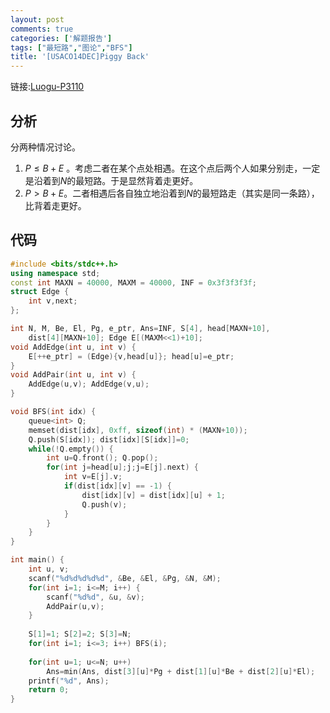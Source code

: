 ```yaml
---
layout: post
comments: true
categories: ['解题报告']
tags: ["最短路","图论","BFS"]
title: '[USACO14DEC]Piggy Back'
---
```


链接:[Luogu-P3110][1]
## 分析
分两种情况讨论。

1.  $P \leq B+E$ 。考虑二者在某个点处相遇。在这个点后两个人如果分别走，一定是沿着到$N$的最短路。于是显然背着走更好。
2.  $P>B+E$。二者相遇后各自独立地沿着到$N$的最短路走（其实是同一条路），比背着走更好。
<!--more-->
## 代码
```cpp
#include <bits/stdc++.h>
using namespace std;
const int MAXN = 40000, MAXM = 40000, INF = 0x3f3f3f3f;
struct Edge {
	int v,next;
};

int N, M, Be, El, Pg, e_ptr, Ans=INF, S[4], head[MAXN+10],
    dist[4][MAXN+10]; Edge E[(MAXM<<1)+10];
void AddEdge(int u, int v) {
	E[++e_ptr] = (Edge){v,head[u]}; head[u]=e_ptr;
}
void AddPair(int u, int v) {
	AddEdge(u,v); AddEdge(v,u);
}

void BFS(int idx) {
	queue<int> Q;
	memset(dist[idx], 0xff, sizeof(int) * (MAXN+10));
	Q.push(S[idx]); dist[idx][S[idx]]=0;
	while(!Q.empty()) {
		int u=Q.front(); Q.pop();
		for(int j=head[u];j;j=E[j].next) {
			int v=E[j].v;
			if(dist[idx][v] == -1) {
				dist[idx][v] = dist[idx][u] + 1;
				Q.push(v);
			}
		}
	}
}

int main() {
	int u, v;
	scanf("%d%d%d%d%d", &Be, &El, &Pg, &N, &M);
	for(int i=1; i<=M; i++) {
		scanf("%d%d", &u, &v);
		AddPair(u,v);
	}
	
	S[1]=1; S[2]=2; S[3]=N;
	for(int i=1; i<=3; i++) BFS(i);
	
	for(int u=1; u<=N; u++) 
		Ans=min(Ans, dist[3][u]*Pg + dist[1][u]*Be + dist[2][u]*El);
	printf("%d", Ans);
	return 0;
}
```

 [1]:https://www.luogu.org/problemnew/show/3110


